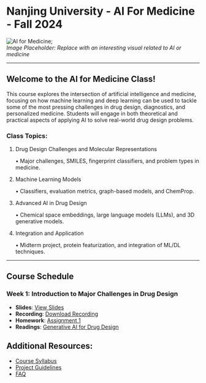 # Nanjing University - AI For Medicine - Fall 2024

![AI for Medicine]('https://chrisbutch.github.io/NJU-AI-For-Medicine-Fall-2024/assets/banner.png');  
*Image Placeholder: Replace with an interesting visual related to AI or medicine*

---

## Welcome to the AI for Medicine Class!

This course explores the intersection of artificial intelligence and medicine, focusing on how machine learning and deep learning can be used to tackle some of the most pressing challenges in drug design, diagnostics, and personalized medicine. Students will engage in both theoretical and practical aspects of applying AI to solve real-world drug design problems.

### Class Topics:
1. Drug Design Challenges and Molecular Representations

    • Major challenges, SMILES, fingerprint classifiers, and problem types in medicine.

2. Machine Learning Models

    • Classifiers, evaluation metrics, graph-based models, and ChemProp.

3. Advanced AI in Drug Design

    • Chemical space embeddings, large language models (LLMs), and 3D generative models.

4. Integration and Application

    • Midterm project, protein featurization, and integration of ML/DL techniques.

---

## Course Schedule

### Week 1: Introduction to Major Challenges in Drug Design
- **Slides**: [View Slides](https://box.nju.edu.cn/f/58e3d956771c4f3cbc33/)
- **Recording**: [Download Recording](https://box.nju.edu.cn/f/1828717361c5485dac2e/?dl=1)
- **Homework**: [Assignment 1](https://www.kaggle.com/code/chrisbutch/nju-ai-for-medicine-2024-class-1)
- **Readings**: [Generative AI for Drug Design](https://box.nju.edu.cn/f/3d48c811e7724b838922/)

<!-- 
### Week 2: SMILES and Fingerprint-Based Classifiers
- **Slides**: [Download Slides](#)
- **Recording**: [Watch Recording](#)
- **Homework**: [Assignment 2](#)
- **Readings**: [Required Reading](#)

### Week 3: Different Classes of Problems in Medicine
- **Slides**: [Download Slides](#)
- **Recording**: [Watch Recording](#)
- **Homework**: [Assignment 3](#)
- **Readings**: [Required Reading](#)

### Week 4: Building Simple Classifiers
- **Slides**: [Download Slides](#)
- **Recording**: [Watch Recording](#)
- **Homework**: [Assignment 4](#)
- **Readings**: [Required Reading](#)

### Week 5: Evaluation Metrics and Comparison Statistics for Classifiers
- **Slides**: [Download Slides](#)
- **Recording**: [Watch Recording](#)
- **Homework**: [Assignment 5](#)
- **Readings**: [Required Reading](#)

---
-->

## Additional Resources:
- [Course Syllabus](https://box.nju.edu.cn/f/eceacfcbec424447b87f/)
- [Project Guidelines](https://box.nju.edu.cn/f/d693b1bfbe8544ffadba/)
- [FAQ](#)
